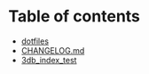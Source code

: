 # Table of contents

* [dotfiles](README.md)
* [CHANGELOG.md](changelog.md.md)
* [3db\_index\_test](untitled.md)

